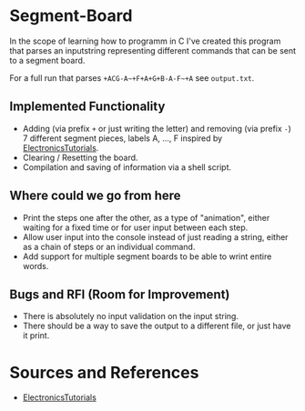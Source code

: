 # Segment-Board
In the scope of learning how to programm in C I've created this program that parses an inputstring representing different commands that can be sent to a segment board.

For a full run that parses `+ACG-A~+F+A+G+B-A-F~+A` see `output.txt`.

## Implemented Functionality
* Adding (via prefix `+` or just writing the letter) and removing (via prefix `-`) 7 different segment pieces, labels A, ..., F inspired by [ElectronicsTutorials](https://www.electronics-tutorials.ws/blog/7-segment-display-tutorial.html).
* Clearing / Resetting the board.
* Compilation and saving of information via a shell script.

## Where could we go from here
* Print the steps one after the other, as a type of "animation", either waiting for a fixed time or for user input between each step.
* Allow user input into the console instead of just reading a string, either as a chain of steps or an individual command.
* Add support for multiple segment boards to be able to wrint entire words.

## Bugs and RFI (Room for Improvement)
* There is absolutely no input validation on the input string.
* There should be a way to save the output to a different file, or just have it print.

# Sources and References
* [ElectronicsTutorials](https://www.electronics-tutorials.ws/blog/7-segment-display-tutorial.html)
